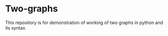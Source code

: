 # Two-graphs
This repository is for demonstration of working of two graphs in python and its syntax.
